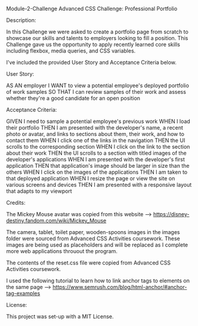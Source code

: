 
Module-2-Challenge
Advanced CSS Challenge: Professional Portfolio


Description:

In this Challenge we were asked to create a portfolio page from scratch to showcase our skills and talents to employers looking to fill a position. This Challenge gave us the opportunity to apply recently learned core skills including flexbox, media queries, and CSS variables.

I've included the provided User Story and Acceptance Criteria below.

User Story:

AS AN employer
I WANT to view a potential employee's deployed portfolio of work samples
SO THAT I can review samples of their work and assess whether they're a good candidate for an open position

Acceptance Criteria:

GIVEN I need to sample a potential employee's previous work
WHEN I load their portfolio
THEN I am presented with the developer's name, a recent photo or avatar, and links to sections about them, their work, and how to contact them
WHEN I click one of the links in the navigation
THEN the UI scrolls to the corresponding section
WHEN I click on the link to the section about their work
THEN the UI scrolls to a section with titled images of the developer's applications
WHEN I am presented with the developer's first application
THEN that application's image should be larger in size than the others
WHEN I click on the images of the applications
THEN I am taken to that deployed application
WHEN I resize the page or view the site on various screens and devices
THEN I am presented with a responsive layout that adapts to my viewport


Credits:

The Mickey Mouse avatar was copied from this website --> https://disney-destiny.fandom.com/wiki/Mickey_Mouse

The camera, tablet, toilet paper, wooden-spoons images in the images folder were sourced from Advanced CSS Activities coursework. These images are being used as placeholders and will be replaced as I complete more web applications throuout the program.

The contents of the reset.css file were copied from Advanced CSS Activities coursework.

I used the following tutorial to learn how to link anchor tags to elements on the same page --> https://www.semrush.com/blog/html-anchor/#anchor-tag-examples


License:

This project was set-up with a MIT License.
